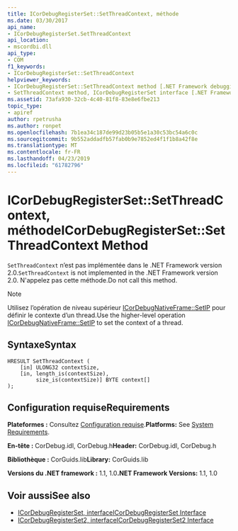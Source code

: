 ```yaml
---
title: ICorDebugRegisterSet::SetThreadContext, méthode
ms.date: 03/30/2017
api_name:
- ICorDebugRegisterSet.SetThreadContext
api_location:
- mscordbi.dll
api_type:
- COM
f1_keywords:
- ICorDebugRegisterSet::SetThreadContext
helpviewer_keywords:
- ICorDebugRegisterSet::SetThreadContext method [.NET Framework debugging]
- SetThreadContext method, ICorDebugRegisterSet interface [.NET Framework debugging]
ms.assetid: 73afa930-32cb-4c40-81f8-83e8e6fbe213
topic_type:
- apiref
author: rpetrusha
ms.author: ronpet
ms.openlocfilehash: 7b1ea34c187de99d23b05b5e1a30c53bc54a6c0c
ms.sourcegitcommit: 9b552addadfb57fab0b9e7852ed4f1f1b8a42f8e
ms.translationtype: MT
ms.contentlocale: fr-FR
ms.lasthandoff: 04/23/2019
ms.locfileid: "61782796"
---
```

# <a name="icordebugregistersetsetthreadcontext-method"></a><span data-ttu-id="ea62b-102">ICorDebugRegisterSet::SetThreadContext, méthode</span><span class="sxs-lookup"><span data-stu-id="ea62b-102">ICorDebugRegisterSet::SetThreadContext Method</span></span>
<span data-ttu-id="ea62b-103">`SetThreadContext` n’est pas implémentée dans le .NET Framework version 2.0.</span><span class="sxs-lookup"><span data-stu-id="ea62b-103">`SetThreadContext` is not implemented in the .NET Framework version 2.0.</span></span> <span data-ttu-id="ea62b-104">N'appelez pas cette méthode.</span><span class="sxs-lookup"><span data-stu-id="ea62b-104">Do not call this method.</span></span>  
  
> [!NOTE]
>  <span data-ttu-id="ea62b-105">Utilisez l’opération de niveau supérieur [ICorDebugNativeFrame::SetIP](../../../../docs/framework/unmanaged-api/debugging/icordebugnativeframe-setip-method.md) pour définir le contexte d’un thread.</span><span class="sxs-lookup"><span data-stu-id="ea62b-105">Use the higher-level operation [ICorDebugNativeFrame::SetIP](../../../../docs/framework/unmanaged-api/debugging/icordebugnativeframe-setip-method.md) to set the context of a thread.</span></span>  
  
## <a name="syntax"></a><span data-ttu-id="ea62b-106">Syntaxe</span><span class="sxs-lookup"><span data-stu-id="ea62b-106">Syntax</span></span>  
  
```  
HRESULT SetThreadContext (  
    [in] ULONG32 contextSize,  
    [in, length_is(contextSize),  
         size_is(contextSize)] BYTE context[]  
);  
```  
  
## <a name="requirements"></a><span data-ttu-id="ea62b-107">Configuration requise</span><span class="sxs-lookup"><span data-stu-id="ea62b-107">Requirements</span></span>  
 <span data-ttu-id="ea62b-108">**Plateformes :** Consultez [Configuration requise](../../../../docs/framework/get-started/system-requirements.md).</span><span class="sxs-lookup"><span data-stu-id="ea62b-108">**Platforms:** See [System Requirements](../../../../docs/framework/get-started/system-requirements.md).</span></span>  
  
 <span data-ttu-id="ea62b-109">**En-tête :** CorDebug.idl, CorDebug.h</span><span class="sxs-lookup"><span data-stu-id="ea62b-109">**Header:** CorDebug.idl, CorDebug.h</span></span>  
  
 <span data-ttu-id="ea62b-110">**Bibliothèque :** CorGuids.lib</span><span class="sxs-lookup"><span data-stu-id="ea62b-110">**Library:** CorGuids.lib</span></span>  
  
 <span data-ttu-id="ea62b-111">**Versions du .NET framework :** 1.1, 1.0</span><span class="sxs-lookup"><span data-stu-id="ea62b-111">**.NET Framework Versions:** 1.1, 1.0</span></span>  
  
## <a name="see-also"></a><span data-ttu-id="ea62b-112">Voir aussi</span><span class="sxs-lookup"><span data-stu-id="ea62b-112">See also</span></span>

- [<span data-ttu-id="ea62b-113">ICorDebugRegisterSet, interface</span><span class="sxs-lookup"><span data-stu-id="ea62b-113">ICorDebugRegisterSet Interface</span></span>](../../../../docs/framework/unmanaged-api/debugging/icordebugregisterset-interface.md)
- [<span data-ttu-id="ea62b-114">ICorDebugRegisterSet2, interface</span><span class="sxs-lookup"><span data-stu-id="ea62b-114">ICorDebugRegisterSet2 Interface</span></span>](../../../../docs/framework/unmanaged-api/debugging/icordebugregisterset2-interface.md)
